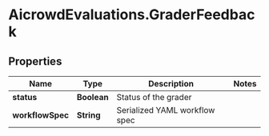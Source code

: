 # AicrowdEvaluations.GraderFeedback

## Properties
Name | Type | Description | Notes
------------ | ------------- | ------------- | -------------
**status** | **Boolean** | Status of the grader | 
**workflowSpec** | **String** | Serialized YAML workflow spec | 


